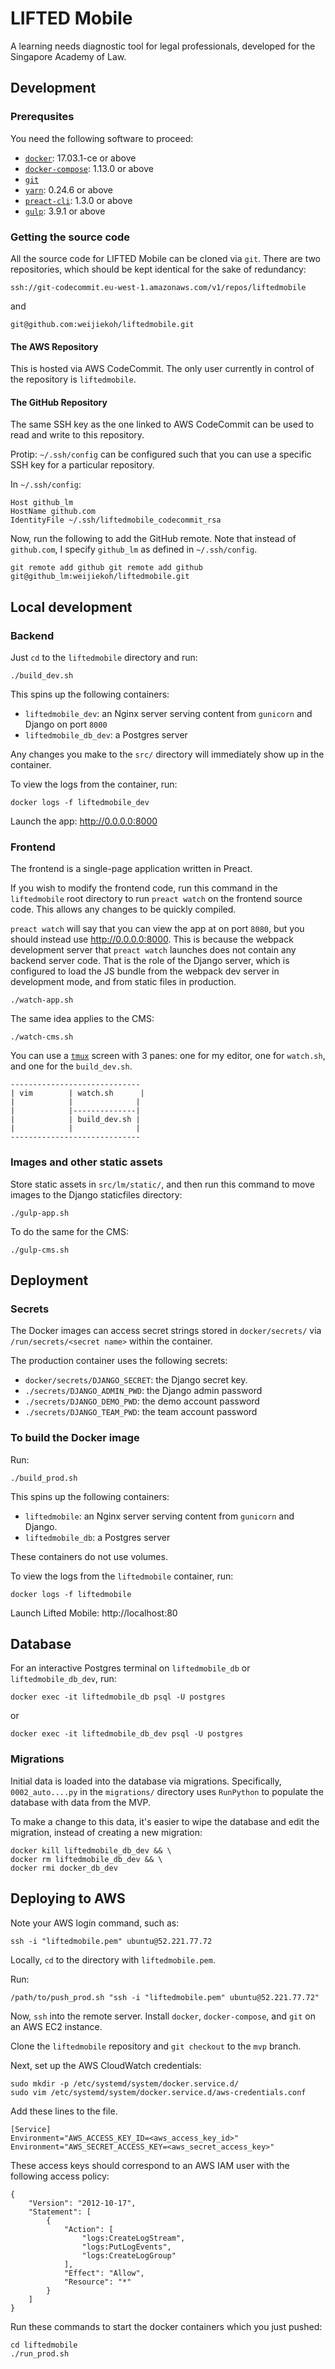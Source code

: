 # LIFTED Mobile

A learning needs diagnostic tool for legal professionals, developed for the
Singapore Academy of Law.

## Development

### Prerequsites

You need the following software to proceed:

- [`docker`](https://www.docker.com/community-edition): 17.03.1-ce or above
- [`docker-compose`](https://docs.docker.com/compose/install/): 1.13.0 or above
- [`git`](https://git-scm.com/)
- [`yarn`](https://yarnpkg.com/en/): 0.24.6 or above
- [`preact-cli`](https://github.com/developit/preact-cli): 1.3.0 or above
- [`gulp`](http://gulpjs.com/): 3.9.1 or above

### Getting the source code

All the source code for LIFTED Mobile can be cloned via `git`. There are two
repositories, which should be kept identical for the sake of redundancy:

`ssh://git-codecommit.eu-west-1.amazonaws.com/v1/repos/liftedmobile`

and

`git@github.com:weijiekoh/liftedmobile.git`

#### The AWS Repository

This is hosted via AWS CodeCommit. The only user currently in control of the
repository is `liftedmobile`.

#### The GitHub Repository

The same SSH key as the one linked to AWS CodeCommit can be used to read and
write to this repository.

Protip: `~/.ssh/config` can be configured such that you can use a specific SSH
key for a particular repository.


In `~/.ssh/config`:
```
Host github_lm
HostName github.com
IdentityFile ~/.ssh/liftedmobile_codecommit_rsa
```

Now, run the following to add the GitHub remote. Note that instead of `github.com`, I specify `github_lm` as defined in `~/.ssh/config`.

```
git remote add github git remote add github git@github_lm:weijiekoh/liftedmobile.git
```


## Local development

### Backend 
Just `cd` to the `liftedmobile` directory and run:

```
./build_dev.sh
```

This spins up the following containers:
- `liftedmobile_dev`: an Nginx server serving content from `gunicorn` and
  Django on port `8000`
- `liftedmobile_db_dev`: a Postgres server

Any changes you make to the `src/` directory will immediately show up in the
container.


To view the logs from the container, run:

```
docker logs -f liftedmobile_dev
```

Launch the app: http://0.0.0.0:8000

### Frontend

The frontend is a single-page application written in Preact. 

If you wish to modify the frontend code, run this command in the `liftedmobile`
root directory to run `preact watch` on the frontend source code. This
allows any changes to be quickly compiled. 

`preact watch` will say that you can view the app at
on port `8080`, but you should instead use
http://0.0.0.0:8000. This is because the webpack development server
that `preact watch` launches does not contain any backend server code.
That is the role of the Django server, which is configured to load the
JS bundle from the webpack dev server in development mode, and from
static files in production.

```
./watch-app.sh
```

The same idea applies to the CMS:

```
./watch-cms.sh
```

You can use a [`tmux`](https://tmux.github.io/) screen with 3 panes: one
for my editor, one for `watch.sh`, and one for the `build_dev.sh`.

```
-----------------------------
| vim        | watch.sh      |
|            |              |
|            |--------------|
|            | build_dev.sh |
|            |              |
-----------------------------
```

### Images and other static assets

Store static assets in `src/lm/static/`, and then run this command
to move images to the Django staticfiles directory:

```
./gulp-app.sh
```

To do the same for the CMS:

```
./gulp-cms.sh
```


## Deployment

### Secrets

The Docker images can access secret strings stored in
`docker/secrets/` via `/run/secrets/<secret name>` within the
container.

The production container uses the following secrets:
 - `docker/secrets/DJANGO_SECRET`: the Django secret key.
 - `./secrets/DJANGO_ADMIN_PWD`: the Django admin password
 - `./secrets/DJANGO_DEMO_PWD`: the demo account password
 - `./secrets/DJANGO_TEAM_PWD`: the team account password

### To build the Docker image

Run:

```
./build_prod.sh
```

This spins up the following containers:
- `liftedmobile`: an Nginx server serving content from `gunicorn` and Django.
- `liftedmobile_db`: a Postgres server

These containers do not use volumes.

To view the logs from the `liftedmobile` container, run:

```
docker logs -f liftedmobile
```

Launch Lifted Mobile: http://localhost:80

## Database

For an interactive Postgres terminal on `liftedmobile_db` or
`liftedmobile_db_dev`, run:

```
docker exec -it liftedmobile_db psql -U postgres
```

or 

```
docker exec -it liftedmobile_db_dev psql -U postgres
```

### Migrations

Initial data is loaded into the database via migrations. Specifically, 
`0002_auto....py` in the `migrations/` directory uses `RunPython`
to populate the database with data from the MVP.

To make a change to this data, it's easier to wipe the database and edit the
migration, instead of creating a new migration:

```
docker kill liftedmobile_db_dev && \
docker rm liftedmobile_db_dev && \
docker rmi docker_db_dev
```

## Deploying to AWS


Note your AWS login command, such as:

```
ssh -i "liftedmobile.pem" ubuntu@52.221.77.72
```

Locally, `cd` to the directory with `liftedmobile.pem`.

Run:

```
/path/to/push_prod.sh "ssh -i "liftedmobile.pem" ubuntu@52.221.77.72"
```

Now, `ssh` into the remote server.  Install `docker`, `docker-compose`, and
`git` on an AWS EC2 instance.

Clone the `liftedmobile` repository and `git checkout` to the `mvp` branch.

Next, set up the AWS CloudWatch credentials:

```
sudo mkdir -p /etc/systemd/system/docker.service.d/
sudo vim /etc/systemd/system/docker.service.d/aws-credentials.conf
```

Add these lines to the file.

```
[Service]
Environment="AWS_ACCESS_KEY_ID=<aws_access_key_id>"
Environment="AWS_SECRET_ACCESS_KEY=<aws_secret_access_key>"
```

These access keys should correspond to an AWS IAM user with the
following access policy:

```
{
    "Version": "2012-10-17",
    "Statement": [
        {
            "Action": [
                "logs:CreateLogStream",
                "logs:PutLogEvents",
                "logs:CreateLogGroup"
            ],
            "Effect": "Allow",
            "Resource": "*"
        }
    ]
}
```


Run these commands to start the docker containers which you just pushed:

```
cd liftedmobile
./run_prod.sh
```
